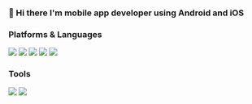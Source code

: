 ### 👋 Hi there I'm mobile app developer using Android and iOS

### Platforms & Languages
<img src="https://img.shields.io/badge/Android-3DDC84?style=flat-square&logo=Android&logoColor=white"/>
<img src="https://img.shields.io/badge/Android-3DDC84?style=flat-square&logo=iOS&logoColor=white"/>
<img src="https://img.shields.io/badge/Android-3DDC84?style=flat-square&logo=Flutter&logoColor=white"/>
<img src="https://img.shields.io/badge/Android-3DDC84?style=flat-square&logo=Dart&logoColor=white"/>
<img src="https://img.shields.io/badge/Android-3DDC84?style=flat-square&logo=Javascript&logoColor=white"/>

### Tools
<img src="https://img.shields.io/badge/Firebase?style=flat-square&logo=Firebase&logoColor=white"/>
<img src="https://img.shields.io/badge/Git?style=flat-square&logo=Git&logoColor=white"/>

